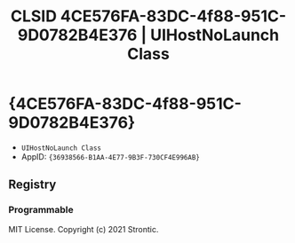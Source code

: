 ﻿---
title: "CLSID 4CE576FA-83DC-4f88-951C-9D0782B4E376 | UIHostNoLaunch Class"
excerpt: What is COM-Object CLSID 4CE576FA-83DC-4f88-951C-9D0782B4E376?
---

# {4CE576FA-83DC-4f88-951C-9D0782B4E376}

* `UIHostNoLaunch Class`
* AppID: `{36938566-B1AA-4E77-9B3F-730CF4E996AB}`

## Registry


### Programmable


MIT License. Copyright (c) 2021 Strontic.


